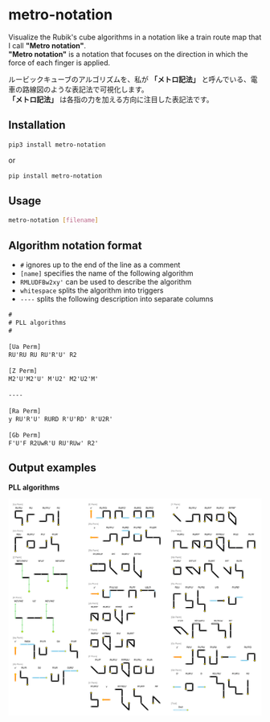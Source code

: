 # metro-notation

Visualize the Rubik's cube algorithms in a notation like a train route map that I call **"Metro notation"**.<br>
**"Metro notation"** is a notation that focuses on the direction in which the force of each finger is applied.

ルービックキューブのアルゴリズムを、私が **「メトロ記法」** と呼んでいる、電車の路線図のような表記法で可視化します。<br>
**「メトロ記法」** は各指の力を加える方向に注目した表記法です。


## Installation

```sh
pip3 install metro-notation
```

or

```sh
pip install metro-notation
```

## Usage

```sh
metro-notation [filename]
```

## Algorithm notation format

- ``#`` ignores up to the end of the line as a comment
- ``[name]`` specifies the name of the following algorithm
- ``RMLUDFBw2xy'`` can be used to describe the algorithm
- ``whitespace`` splits the algorithm into triggers
- ``----`` splits the following description into separate columns

```
#
# PLL algorithms
#

[Ua Perm]
RU'RU RU RU'R'U' R2

[Z Perm]
M2'U'M2'U' M'U2' M2'U2'M'

----

[Ra Perm]
y RU'R'U' RURD R'U'RD' R'U2R'

[Gb Perm]
F'U'F R2UwR'U RU'RUw' R2'
```

## Output examples

**PLL algorithms**

<img src="images/pll.png">
